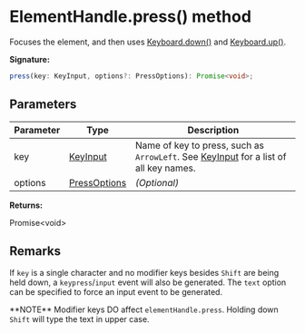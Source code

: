 # ElementHandle.press() method

Focuses the element, and then uses [Keyboard.down()](./puppeteer.keyboard.down.md) and [Keyboard.up()](./puppeteer.keyboard.up.md).

**Signature:**

```typescript
press(key: KeyInput, options?: PressOptions): Promise<void>;
```

## Parameters

| Parameter | Type                                        | Description                                                                                                                |
| --------- | ------------------------------------------- | -------------------------------------------------------------------------------------------------------------------------- |
| key       | [KeyInput](./puppeteer.keyinput.md)         | Name of key to press, such as <code>ArrowLeft</code>. See [KeyInput](./puppeteer.keyinput.md) for a list of all key names. |
| options   | [PressOptions](./puppeteer.pressoptions.md) | <i>(Optional)</i>                                                                                                          |

**Returns:**

Promise&lt;void&gt;

## Remarks

If `key` is a single character and no modifier keys besides `Shift` are being held down, a `keypress`/`input` event will also be generated. The `text` option can be specified to force an input event to be generated.

\*\*NOTE\*\* Modifier keys DO affect `elementHandle.press`. Holding down `Shift` will type the text in upper case.
